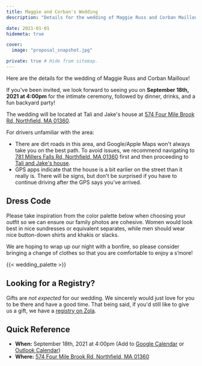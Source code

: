 ```yaml
---
title: Maggie and Corban's Wedding
description: "Details for the wedding of Maggie Russ and Corban Mailloux!"

date: 2021-01-01
hidemeta: true

cover:
  image: "proposal_snapshot.jpg"

private: true # Hide from sitemap.
---
```


Here are the details for the wedding of Maggie Russ and Corban Mailloux!

If you've been invited, we look forward to seeing you on **September 18th, 2021 at 4:00pm** for the intimate ceremony, followed by dinner, drinks, and a fun backyard party!

The wedding will be located at Tali and Jake's house at [574 Four Mile Brook Rd, Northfield, MA 01360](https://goo.gl/maps/7srLSTH7vRgA1bb89).

For drivers unfamiliar with the area:

- There are dirt roads in this area, and Google/Apple Maps won't always take you on the best path. To avoid issues, we recommend navigating to [781 Millers Falls Rd, Northfield, MA 01360](https://goo.gl/maps/aojHUo26Q249UBii8) first and then proceeding to [Tali and Jake's house](https://goo.gl/maps/7srLSTH7vRgA1bb89).
- GPS apps indicate that the house is a bit earlier on the street than it really is. There will be signs, but don't be surprised if you have to continue driving after the GPS says you've arrived.

## Dress Code

Please take inspiration from the color palette below when choosing your outfit so we can ensure our family photos are cohesive. Women would look best in nice sundresses or equivalent separates, while men should wear nice button-down shirts and khakis or slacks.

We are hoping to wrap up our night with a bonfire, so please consider bringing a change of clothes so that you are comfortable to enjoy a s’more!

{{< wedding_palette >}}

## Looking for a Registry?

Gifts are _not expected_ for our wedding. We sincerely would just love for you to be there and have a good time.
That being said, if you'd still like to give us a gift, we have a [registry on Zola](https://www.zola.com/registry/maggieandcorban).

## Quick Reference

- **When:** September 18th, 2021 at 4:00pm (Add to [Google Calendar](https://calendar.google.com/calendar/render?action=TEMPLATE&dates=20210918T200000Z%2F20210919T003000Z&details=See%20https%3A%2F%2Fcorb.co%2Fwedding%20for%20details.&location=574%20Four%20Mile%20Brook%20Rd%2C%20Northfield%2C%20MA%2001360&text=Maggie%20and%20Corban%27s%20Wedding) or [Outlook Calendar](https://outlook.live.com/calendar/0/deeplink/compose?body=See%20https%3A%2F%2Fcorb.co%2Fwedding%20for%20details.&enddt=2021-09-19T00%3A30%3A00%2B00%3A00&location=574%20Four%20Mile%20Brook%20Rd%2C%20Northfield%2C%20MA%2001360&path=%2Fcalendar%2Faction%2Fcompose&rru=addevent&startdt=2021-09-18T20%3A00%3A00%2B00%3A00&subject=Maggie%20and%20Corban%27s%20Wedding))
- **Where:** [574 Four Mile Brook Rd, Northfield, MA 01360](https://goo.gl/maps/7srLSTH7vRgA1bb89)
